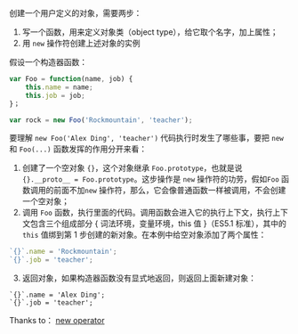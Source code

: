 创建一个用户定义的对象，需要两步：
1. 写一个函数，用来定义对象类（object type），给它取个名字，加上属性；
2. 用 `new` 操作符创建上述对象的实例

假设一个构造器函数：
```javascript
var Foo = function(name, job) {
	this.name = name;
	this.job = job;
}；

var rock = new Foo('Rockmountain', 'teacher');

```

要理解 `new Foo('Alex Ding', 'teacher')` 代码执行时发生了哪些事，要把 `new` 和 `Foo(...)` 函数发挥的作用分开来看：
1. 创建了一个空对象	`{}`，这个对象继承 `Foo.prototype`，也就是说 `{}.__proto__ = Foo.prototype`。这步操作是 `new` 操作符的功劳，假如`Foo` 函数调用的前面不加`new` 操作符，那么，它会像普通函数一样被调用，不会创建一个空对象；
2. 调用 `Foo` 函数，执行里面的代码。调用函数会进入它的执行上下文，执行上下文包含三个组成部分 { 词法环境，变量环境，this 值 }（ES5.1 标准），其中的`this` 值绑到第 1 步创建的新对象。在本例中给空对象添加了两个属性：
```javascript
`{}`.name = 'Rockmountain';
`{}`.job = 'teacher';
```
3. 返回对象，如果构造器函数没有显式地返回，则返回上面新建对象：
```
`{}`.name = 'Alex Ding';
`{}`.job = 'teacher';
```


Thanks to：
[new operator](https://developer.mozilla.org/en-US/docs/Web/JavaScript/Reference/Operators/new)

